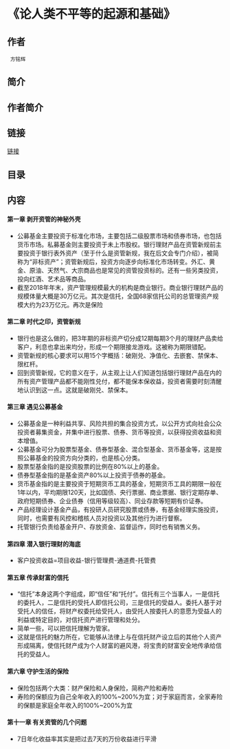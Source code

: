 《论人类不平等的起源和基础》
=======================

## 作者
     方铭辉

## 简介

## 作者简介

## 链接
[链接]()

## 目录

## 内容

#### 第一章 剥开资管的神秘外壳
* 公募基金主要投资于标准化市场，主要包括二级股票市场和债券市场，也包括货币市场。私募基金则主要投资于未上市股权。银行理财产品在资管新规前主要投资于银行表外资产（至于什么是资管新规，我在后文会专门介绍），被简称为“非标资产”；资管新规后，投资方向逐步向标准化市场转变。外汇、黄金、原油、天然气、大宗商品也是常见的资管投资标的。还有一些另类投资，投向红酒、艺术品等商品。
* 截至2018年年末，资产管理规模最大的机构是商业银行。商业银行理财产品的规模体量大概是30万亿元。其次是信托，全国68家信托公司的总管理资产规模大约为23万亿元。再次是保险
#### 第二章 时代之印，资管新规
* 银行也是这么做的，把3年期的非标资产切分成12期每期3个月的理财产品卖给客户，利息也拿出来均分，形成一个期限接龙游戏。这被称为期限错配。
* 资管新规的核心要求可以用15个字概括：破刚兑、净值化、去嵌套、禁保本、限杠杆。
* 回到资管新规，它的意义在于，从主观上让人们知道包括银行理财产品在内的所有资产管理产品都不能刚性兑付，都不能保本保收益，投资者需要时刻清醒地认识到这一点。这就是破刚兑、禁保本。
#### 第三章 遇见公募基金
* 公募基金是一种利益共享、风险共担的集合投资方式，以公开方式向社会公众投资者募集资金，并集中进行股票、债券、货币等投资，以获得投资收益和资本增值。
* 公募基金可分为股票型基金、债券型基金、混合型基金、货币基金等，这是按照公募基金的投资方向分类的，也是核心分类。
* 股票型基金指的是投资股票的比例在80%以上的基金。
* 债券型基金指的是基金资产80%以上投资于债券的基金。
* 货币基金指的是主要投资于短期货币工具的基金，短期货币工具的期限一般在1年以内，平均期限120天，比如国债、央行票据、商业票据、银行定期存单、政府短期债券、企业债券（信用等级较高）、同业存款等短期有价证券。
* 产品经理设计基金产品，有投研人员研究股票或债券，有基金经理实施投资，同时，也需要有风控和稽核人员对投资以及其他行为进行督察。
* 托管银行负责给基金开户、存放资金、监督运作，同时也有销售义务。
#### 第四章 潜入银行理财的海底
* 客户投资收益=项目收益-银行管理费-通道费-托管费
#### 第五章 传承财富的信托
* “信托”本身这两个字组成，即“信任”和“托付”。信托有三个当事人，一是信托的委托人，二是信托的受托人即信托公司，三是信托的受益人。委托人基于对受托人的信任，将财产权委托给受托人，由受托人按委托人的意愿为受益人的利益或特定目的，对信托资产进行管理和处分。
* 简单一些，可以把信托理解为管家。
* 这就是信托的魅力所在，它能够从法律上与在信托财产设立后的其他个人资产形成隔离，使信托财产成为个人财富的避风港，将宝贵的财富安全地传承给信托的受益人。
#### 第六章 守护生活的保险
* 保险包括两个大类：财产保险和人身保险，简称产险和寿险
* 寿险的保额应为自己全年收入的100%~200%为宜；对于家庭而言，全家寿险的保额是家庭全年收入的100%~200%为宜
#### 第十一章 有关资管的几个问题
* 7日年化收益率其实是把过去7天的万份收益进行平滑